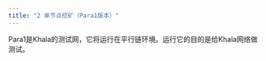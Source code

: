 ```yaml
---
title: "2 单节点挖矿（Para1版本）"
---
```


Para1是Khala的测试网，它将运行在平行链环境。运行它的目的是给Khala网络做测试。
<!-- The difference between Para-1 Testnet and Khala is the underlying relaychain, which should be opaque to the miners. -->
